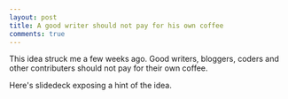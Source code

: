 ```yaml
---
layout: post
title: A good writer should not pay for his own coffee
comments: true
---
```


This idea struck me a few weeks ago. Good writers, bloggers, coders and other contributers should not pay for their own coffee.

Here's slidedeck exposing a hint of the idea.

<script async class="speakerdeck-embed" data-id="527da5a0e36201307f4d2e79d91039b4" data-ratio="1.33333333333333" src="//speakerdeck.com/assets/embed.js">

</script>